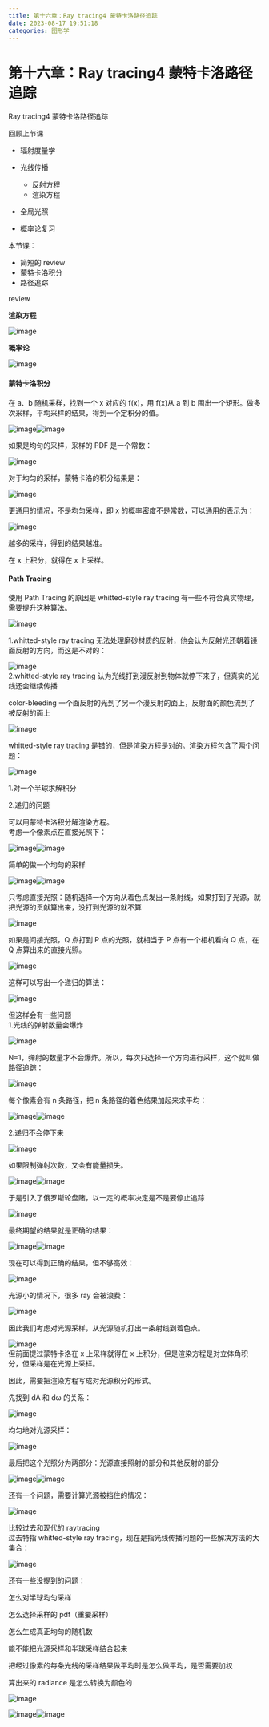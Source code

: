 ```yaml
---
title: 第十六章：Ray tracing4 蒙特卡洛路径追踪
date: 2023-08-17 19:51:18
categories: 图形学
---
```


# 第十六章：Ray tracing4 蒙特卡洛路径追踪

Ray tracing4 蒙特卡洛路径追踪

回顾上节课

- 辐射度量学
- 光线传播

  - 反射方程
  - 渲染方程
- 全局光照
- 概率论复习

本节课：

- 简短的 review
- 蒙特卡洛积分
- 路径追踪

review

**渲染方程**

​![image](./images/图形学/image-20230817205531-83rv7sy.png)​

**概率论**

​![image](./images/图形学/image-20230817205535-nn8mt4j.png)​

#### **蒙特卡洛积分**

在 a、b 随机采样，找到一个 x 对应的 f(x)，用 f(x)从 a 到 b 围出一个矩形。做多次采样，平均采样的结果，得到一个定积分的值。

​![image](./images/图形学/image-20230817205540-t4ojzq6.png)​​![image](./images/图形学/image-20230817205550-00utws4.png)​

如果是均匀的采样，采样的 PDF 是一个常数：

​![image](./images/图形学/image-20230817205555-9eais6i.png)​

对于均匀的采样，蒙特卡洛的积分结果是：

​![image](./images/图形学/image-20230817205559-tliff6d.png)​

更通用的情况，不是均匀采样，即 x 的概率密度不是常数，可以通用的表示为：

​![image](./images/图形学/image-20230817205607-vnbr1ms.png)​

越多的采样，得到的结果越准。

在 x 上积分，就得在 x 上采样。

#### **Path Tracing**

使用 Path Tracing 的原因是 whitted-style ray tracing 有一些不符合真实物理，需要提升这种算法。

​![image](./images/图形学/image-20230817205617-c2ktegr.png)​

1.whitted-style ray tracing 无法处理磨砂材质的反射，他会认为反射光还朝着镜面反射的方向，而这是不对的：

​![image](./images/图形学/image-20230817205622-knaufp2.png)​<br />2.whitted-style ray tracing 认为光线打到漫反射到物体就停下来了，但真实的光线还会继续传播

color-bleeding 一个面反射的光到了另一个漫反射的面上，反射面的颜色流到了被反射的面上

​![image](./images/图形学/image-20230817205628-bm6typt.png)​

whitted-style ray tracing 是错的，但是渲染方程是对的。渲染方程包含了两个问题：

​![image](./images/图形学/image-20230817205638-gfyefht.png)​

1.对一个半球求解积分

2.递归的问题

可以用蒙特卡洛积分解渲染方程。<br />考虑一个像素点在直接光照下：

​![image](./images/图形学/image-20230817205648-r38amiu.png)​​![image](./images/图形学/image-20230817205652-iip2l0f.png)​

简单的做一个均匀的采样

​![image](./images/图形学/image-20230817205658-5yq8i2l.png)​​![image](./images/图形学/image-20230817205702-0ffxy3l.png)​

只考虑直接光照：随机选择一个方向从着色点发出一条射线，如果打到了光源，就把光源的贡献算出来，没打到光源的就不算

​![image](./images/图形学/image-20230817205711-d1r1f2z.png)​

如果是间接光照，Q 点打到 P 点的光照，就相当于 P 点有一个相机看向 Q 点，在 Q 点算出来的直接光照。

​![image](./images/图形学/image-20230817205715-8dbw019.png)​

这样可以写出一个递归的算法：

​![image](./images/图形学/image-20230817205720-wx6na2p.png)​

但这样会有一些问题<br />1.光线的弹射数量会爆炸

​![image](./images/图形学/image-20230817205724-i7iaqsi.png)​

N=1，弹射的数量才不会爆炸。所以，每次只选择一个方向进行采样，这个就叫做路径追踪：

​![image](./images/图形学/image-20230817205731-qxnsgdr.png)​

每个像素会有 n 条路径，把 n 条路径的着色结果加起来求平均：

​![image](./images/图形学/image-20230817205735-6m6z6ga.png)​​![image](./images/图形学/image-20230817205739-lfzqw6u.png)​

2.递归不会停下来

​![image](./images/图形学/image-20230817205744-7h52x56.png)​

如果限制弹射次数，又会有能量损失。

​![image](./images/图形学/image-20230817205749-z4fnpg5.png)​![image](./images/图形学/image-20230817205754-chsottt.png)​​

于是引入了俄罗斯轮盘赌，以一定的概率决定是不是要停止追踪

​![image](./images/图形学/image-20230817205801-6chp5iw.png)​

最终期望的结果就是正确的结果：

​![image](./images/图形学/image-20230817205805-03knfxn.png)​​![image](./images/图形学/image-20230817205809-9y2hisg.png)​

现在可以得到正确的结果，但不够高效：

​![image](./images/图形学/image-20230817205813-hnjhhaa.png)​

光源小的情况下，很多 ray 会被浪费：

​![image](./images/图形学/image-20230817205817-u9fk3ck.png)​

因此我们考虑对光源采样，从光源随机打出一条射线到着色点。

​![image](./images/图形学/image-20230817205822-f9m6prp.png)​<br />但前面提过蒙特卡洛在 x 上采样就得在 x 上积分，但是渲染方程是对立体角积分，但采样是在光源上采样。

因此，需要把渲染方程写成对光源积分的形式。

先找到 dA 和 dω 的关系：

​![image](./images/图形学/image-20230817205827-c82ijcq.png)​

均匀地对光源采样：

​![image](./images/图形学/image-20230817205831-kbeuy6l.png)​

最后把这个光照分为两部分：光源直接照射的部分和其他反射的部分

​![image](./images/图形学/image-20230817205835-ucrghfd.png)​​![image](./images/图形学/image-20230817205843-1o6qtbp.png)​

还有一个问题，需要计算光源被挡住的情况：

​![image](./images/图形学/image-20230817205848-1f26j0x.png)​

比较过去和现代的 raytracing<br />过去特指 whitted-style ray tracing，现在是指光线传播问题的一些解决方法的大集合：

​![image](./images/图形学/image-20230817205856-2ebebql.png)​

还有一些没提到的问题：

怎么对半球均匀采样

怎么选择采样的 pdf（重要采样）

怎么生成真正均匀的随机数

能不能把光源采样和半球采样结合起来

把经过像素的每条光线的采样结果做平均时是怎么做平均，是否需要加权

算出来的 radiance 是怎么转换为颜色的

​![image](./images/图形学/image-20230817205907-g9han7u.png)​

​![image](./images/图形学/image-20230817205912-hurhd9o.png)​​![image](./images/图形学/image-20230817205924-czqjir5.png)​
